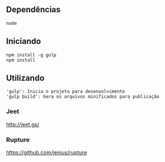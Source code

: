 ## Dependências
	node

## Iniciando
	npm install -g gulp
	npm install

## Utilizando
	'gulp': Inicia o projeto para desenvolvimento
	'gulp build': Gera os arquivos minificados para publicação

### Jeet
  http://jeet.gs/
   
### Rupture
  https://github.com/jenius/rupture
